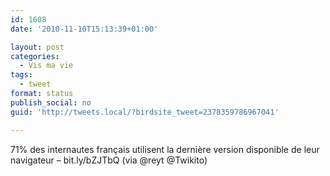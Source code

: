 ```yaml
---
id: 1608
date: '2010-11-10T15:13:39+01:00'

layout: post
categories:
  - Vis ma vie
tags:
  - tweet
format: status
publish_social: no
guid: 'http://tweets.local/?birdsite_tweet=2378359786967041'

---
```


71% des internautes français utilisent la dernière version disponible de leur navigateur – bit.ly/bZJTbQ (via @reyt @Twikito)